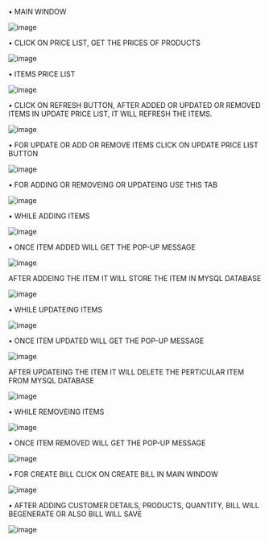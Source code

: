 •	MAIN WINDOW

![image](https://github.com/user-attachments/assets/1b40118d-d778-4b51-914f-136c822fa521)

•	CLICK ON PRICE LIST, GET THE PRICES OF PRODUCTS

![image](https://github.com/user-attachments/assets/6fd271a1-dc2b-415a-965e-b2a38d1b2c54)

•	ITEMS PRICE LIST

![image](https://github.com/user-attachments/assets/cc2d494f-8cd2-49f1-bc85-942116b538ea)

•	CLICK ON REFRESH BUTTON, AFTER ADDED OR UPDATED OR REMOVED ITEMS IN UPDATE PRICE LIST, IT WILL REFRESH THE ITEMS.

![image](https://github.com/user-attachments/assets/bf520444-e63e-42bf-b95d-4a4f00ad67d9)

•	FOR UPDATE OR ADD OR REMOVE ITEMS CLICK ON UPDATE PRICE LIST BUTTON

![image](https://github.com/user-attachments/assets/c324f176-cbdc-4138-a16e-bdb55aa3f5a7)

•	FOR ADDING OR REMOVEING OR UPDATEING USE THIS TAB

![image](https://github.com/user-attachments/assets/28d75442-cdcf-43f3-86c7-38480e6ec8e1)

•	WHILE ADDING ITEMS

![image](https://github.com/user-attachments/assets/368c7d15-9d0b-49c1-864e-6db8a8a968e3)

•	ONCE ITEM ADDED WILL GET THE POP-UP MESSAGE

![image](https://github.com/user-attachments/assets/ac0c1052-38ad-48ae-b9ce-2129bd318cbe)

AFTER ADDEING THE ITEM IT WILL STORE THE ITEM IN MYSQL DATABASE

![image](https://github.com/user-attachments/assets/42b4edd0-25d9-40a3-99a5-c017cb99900e)

•	WHILE UPDATEING ITEMS

![image](https://github.com/user-attachments/assets/ce5e78da-0d96-45ec-b354-9b046e0b363c)

•	ONCE ITEM UPDATED WILL GET THE POP-UP MESSAGE

![image](https://github.com/user-attachments/assets/777e23d9-5d29-4474-a69f-b908434fe2e3)

AFTER UPDATEING THE ITEM IT WILL DELETE THE PERTICULAR ITEM FROM MYSQL DATABASE

![image](https://github.com/user-attachments/assets/dcb73fe2-2c03-4081-a7c0-22d7e452f7fc)

•	WHILE REMOVEING ITEMS

![image](https://github.com/user-attachments/assets/4af9dc2e-d752-46b2-a429-b71437c50a31)

•	ONCE ITEM REMOVED WILL GET THE POP-UP MESSAGE

![image](https://github.com/user-attachments/assets/9044290e-4189-4e83-be7e-f18c820734b6)

•	FOR CREATE BILL CLICK ON CREATE BILL IN MAIN WINDOW

![image](https://github.com/user-attachments/assets/63966a32-4333-4600-bc83-4d65acd50e5e)

•	AFTER ADDING CUSTOMER DETAILS, PRODUCTS, QUANTITY, BILL WILL BEGENERATE OR ALSO BILL WILL SAVE

![image](https://github.com/user-attachments/assets/4691ee36-5dc6-4dbe-8b0f-b5e5f1dba46e)




















